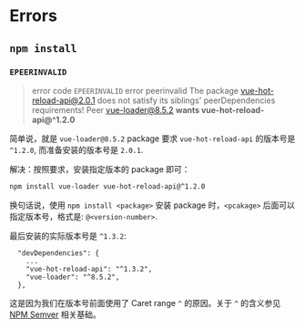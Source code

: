 # Errors

## `npm install`

### `EPEERINVALID`

> error code `EPEERINVALID`
> error peerinvalid 
> The package vue-hot-reload-api@2.0.1 does not satisfy its siblings' peerDependencies requirements!
> Peer vue-loader@8.5.2 **wants vue-hot-reload-api@^1.2.0**

简单说，就是 `vue-loader@8.5.2` package 要求 `vue-hot-reload-api` 的版本号是 `^1.2.0`, 而准备安装的版本号是 `2.0.1`.

解决：按照要求，安装指定版本的 package 即可：

```bash
npm install vue-loader vue-hot-reload-api@^1.2.0
```

换句话说，使用 `npm install <package>` 安装 package 时，`<pcakage>` 后面可以指定版本号，格式是: `@<version-number>`.

最后安装的实际版本号是 `^1.3.2`: 

```
  "devDependencies": {
    ...
    "vue-hot-reload-api": "^1.3.2",
    "vue-loader": "^8.5.2",
  },
```

这是因为我们在版本号前面使用了 Caret range `^` 的原因。关于 `^` 的含义参见 [NPM Semver](/meet/npm/node-semver.md) 相关基础。
